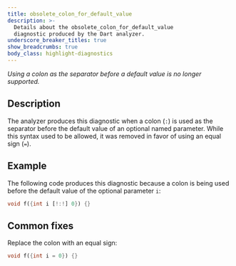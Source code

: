 ```yaml
---
title: obsolete_colon_for_default_value
description: >-
  Details about the obsolete_colon_for_default_value
  diagnostic produced by the Dart analyzer.
underscore_breaker_titles: true
show_breadcrumbs: true
body_class: highlight-diagnostics
---
```


_Using a colon as the separator before a default value is no longer supported._

## Description

The analyzer produces this diagnostic when a colon (`:`) is used as the
separator before the default value of an optional named parameter.
While this syntax used to be allowed, it was removed in favor of
using an equal sign (`=`).

## Example

The following code produces this diagnostic because a colon is being used
before the default value of the optional parameter `i`:

```dart
void f({int i [!:!] 0}) {}
```

## Common fixes

Replace the colon with an equal sign:

```dart
void f({int i = 0}) {}
```
